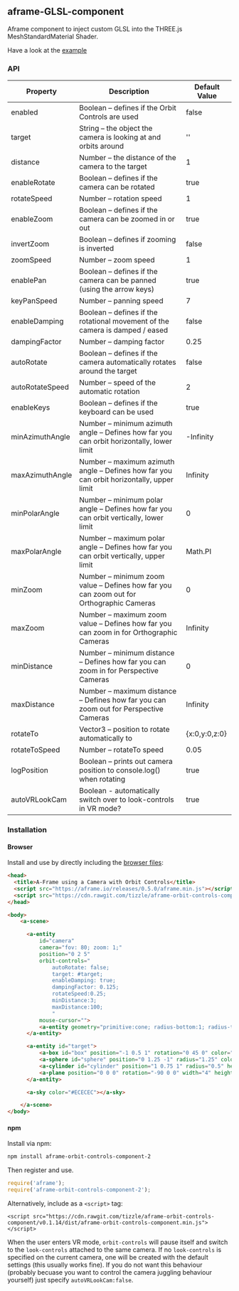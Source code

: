 ## aframe-GLSL-component

Aframe component to inject custom GLSL into the THREE.js MeshStandardMaterial Shader.

Have a look at the [example](https://pbayer8.github.io/aframe-glsl-component/examples/index.html)

### API

| Property   | Description | Default Value |
| ---------- | ----------- | ------------- |
| enabled | Boolean – defines if the Orbit Controls are used | false
| target | String – the object the camera is looking at and orbits around | '' |
| distance | Number – the distance of the camera to the target | 1 |
| enableRotate | Boolean – defines if the camera can be rotated | true |
| rotateSpeed | Number – rotation speed | 1 |
| enableZoom | Boolean – defines if the camera can be zoomed in or out | true |
| invertZoom | Boolean – defines if zooming is inverted | false |
| zoomSpeed | Number – zoom speed | 1 |
| enablePan | Boolean – defines if the camera can be panned (using the arrow keys) | true |
| keyPanSpeed | Number – panning speed | 7 |
| enableDamping | Boolean – defines if the rotational movement of the camera is damped / eased | false |
| dampingFactor | Number – damping factor | 0.25 |
| autoRotate | Boolean – defines if the camera automatically rotates around the target | false |
| autoRotateSpeed | Number – speed of the automatic rotation | 2 |
| enableKeys | Boolean – defines if the keyboard can be used | true |
| minAzimuthAngle | Number – minimum azimuth angle – Defines how far you can orbit horizontally, lower limit | -Infinity |
| maxAzimuthAngle | Number – maximum azimuth angle – Defines how far you can orbit horizontally, upper limit | Infinity |
| minPolarAngle | Number – minimum polar angle – Defines how far you can orbit vertically, lower limit | 0 |
| maxPolarAngle | Number – maximum polar angle – Defines how far you can orbit vertically, upper limit | Math.PI |
| minZoom | Number – minimum zoom value – Defines how far you can zoom out for Orthographic Cameras | 0 |
| maxZoom | Number – maximum zoom value – Defines how far you can zoom in for Orthographic Cameras | Infinity |
| minDistance | Number – minimum distance – Defines how far you can zoom in for Perspective Cameras | 0 |
| maxDistance | Number – maximum distance – Defines how far you can zoom out for Perspective Cameras | Infinity |
| rotateTo | Vector3 – position to rotate automatically to | {x:0,y:0,z:0} |
| rotateToSpeed | Number – rotateTo speed | 0.05 |
| logPosition | Boolean – prints out camera position to console.log() when rotating | true |
| autoVRLookCam | Boolean - automatically switch over to look-controls in VR mode? | true |

### Installation

#### Browser

Install and use by directly including the [browser files](dist):

```html
<head>
  <title>A-Frame using a Camera with Orbit Controls</title>
  <script src="https://aframe.io/releases/0.5.0/aframe.min.js"></script>
  <script src="https://cdn.rawgit.com/tizzle/aframe-orbit-controls-component/v0.1.14/dist/aframe-orbit-controls-component.min.js"></script>
</head>

<body>
    <a-scene>

      <a-entity
          id="camera"
          camera="fov: 80; zoom: 1;"
          position="0 2 5"
          orbit-controls="
              autoRotate: false;
              target: #target;
              enableDamping: true;
              dampingFactor: 0.125;
              rotateSpeed:0.25;
              minDistance:3;
              maxDistance:100;
              "
          mouse-cursor="">
          <a-entity geometry="primitive:cone; radius-bottom:1; radius-top:0" scale=".33 1 .33" position="0 0 0" rotation="90 0 0" material="color: #0099ff; transparent: true; opacity:0.5"></a-entity>
      </a-entity>

      <a-entity id="target">
          <a-box id="box" position="-1 0.5 1" rotation="0 45 0" color="#4CC3D9"></a-box>
          <a-sphere id="sphere" position="0 1.25 -1" radius="1.25" color="#EF2D5E"></a-sphere>
          <a-cylinder id="cylinder" position="1 0.75 1" radius="0.5" height="1.5" color="#FFC65D"></a-cylinder>
          <a-plane position="0 0 0" rotation="-90 0 0" width="4" height="4" color="#7BC8A4"></a-plane>
      </a-entity>

      <a-sky color="#ECECEC"></a-sky>

    </a-scene>
</body>
```


#### npm

Install via npm:

```bash
npm install aframe-orbit-controls-component-2
```

Then register and use.

```js
require('aframe');
require('aframe-orbit-controls-component-2');
```

Alternatively, include as a `<script>` tag:
```
<script src="https://cdn.rawgit.com/tizzle/aframe-orbit-controls-component/v0.1.14/dist/aframe-orbit-controls-component.min.js"></script>
```
When the user enters VR mode, `orbit-controls` will pause itself and switch to the `look-controls` attached to the same camera. If no `look-controls` is specified on the current camera, one will be created with the default settings (this usually works fine). If you do not want this behaviour (probably becuase you want to control the camera juggling behaviour yourself) just specify `autoVRLookCam:false`.